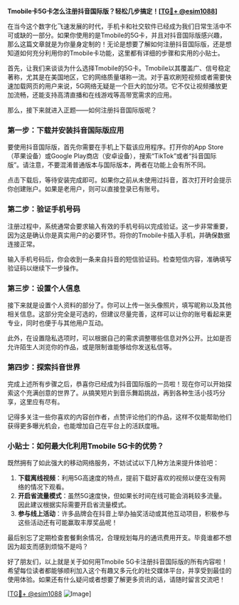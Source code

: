 **Tmobile卡5G卡怎么注册抖音国际版？轻松几步搞定！[[TG💪+ @esim1088](https://t.me/s/esim1088)]**

在当今这个数字化飞速发展的时代，手机卡和社交软件已经成为我们日常生活中不可或缺的一部分。如果你使用的是Tmobile的5G卡，并且对抖音国际版感兴趣，那么这篇文章就是为你量身定制的！无论是想要了解如何注册抖音国际版，还是想知道如何充分利用你的Tmobile卡功能，这里都有详细的步骤和实用的小贴士。

首先，让我们来谈谈为什么选择Tmobile的5G卡。Tmobile以其覆盖广、信号稳定著称，尤其是在美国地区，它的网络质量堪称一流。对于喜欢刷短视频或者需要快速加载网页的用户来说，5G网络无疑是一个巨大的加分项。它不仅让视频播放更加流畅，还能支持高清直播和在线游戏等高带宽需求的应用。

那么，接下来就进入正题——如何注册抖音国际版呢？

### 第一步：下载并安装抖音国际版应用

要使用抖音国际版，首先你需要在手机上下载该应用程序。打开你的App Store（苹果设备）或Google Play商店（安卓设备），搜索“TikTok”或者“抖音国际版”。请注意，不要混淆普通版本与国际版本，两者在功能上会有所不同。

点击下载后，等待安装完成即可。如果你之前从未使用过抖音，首次打开时会提示你创建账户。如果是老用户，则可以直接登录已有账号。

### 第二步：验证手机号码

注册过程中，系统通常会要求输入有效的手机号码以完成验证。这一步非常重要，因为这是确认你是真实用户的必要环节。将你的Tmobile卡插入手机，并确保数据连接正常。

输入手机号码后，你会收到一条来自抖音的短信验证码。检查短信内容，准确填写验证码以继续下一步操作。

### 第三步：设置个人信息

接下来就是设置个人资料的部分了。你可以上传一张头像照片，填写昵称以及其他相关信息。这部分完全是可选的，但建议尽量完善，这样可以让你的账号看起来更专业，同时也便于与其他用户互动。

此外，在设置隐私选项时，可以根据自己的需求调整哪些信息对外公开。比如是否允许陌生人浏览你的作品，或是限制谁能够给你发送私信等。

### 第四步：探索抖音世界

完成上述所有步骤之后，恭喜你已经成为抖音国际版的一员啦！现在你可以开始探索这个充满创意的世界了。从搞笑短片到音乐舞蹈挑战，再到各种生活小技巧分享，这里应有尽有。

记得多关注一些你喜欢的内容创作者，点赞评论他们的作品，这样不仅能帮助他们获得更多曝光机会，也能增加自己在平台上的活跃度哦。

### 小贴士：如何最大化利用Tmobile 5G卡的优势？

既然拥有了如此强大的移动网络服务，不妨试试以下几种方法来提升体验吧：

1. **下载离线视频**：利用5G高速度的特点，提前下载好喜欢的视频以便在没有网络的情况下观看。
2. **开启省流量模式**：虽然5G速度快，但如果长时间在线可能会消耗较多流量。因此建议根据实际需要开启省流量模式。
3. **参与线上活动**：许多品牌会在抖音上举办抽奖活动或其他互动项目，积极参与这些活动还有可能赢取丰厚奖品呢！

最后别忘了定期检查套餐剩余情况，合理规划每月的通讯费用开支。毕竟谁都不想因为超支而感到烦恼不是吗？

好了朋友们，以上就是关于如何用Tmobile 5G卡注册抖音国际版的所有内容啦！希望每位读者都能够顺利加入这个有趣又多元化的社交媒体平台，并享受到最佳的使用体验。如果还有什么疑问或者想要了解更多资讯的话，请随时留言交流吧！

[[TG💪+ @esim1088](https://t.me/s/esim1088) ![Image](https://i.postimg.cc/4NQfJmqS/Snipaste-2025-05-13-00-14-12.png)]